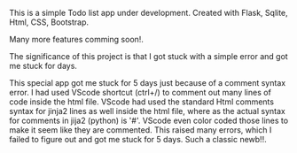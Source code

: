 This is a simple Todo list app under development.
Created with Flask, Sqlite, Html, CSS, Bootstrap.

Many more features comming soon!. 

The significance of this project is that I got stuck with a simple error and got me stuck for days.

This special app got me stuck for 5 days just because of a comment syntax error. I had used VScode shortcut (ctrl+/) to comment out many lines of code inside the html file. VScode had used the standard Html comments syntax for jinja2 lines as well inside the html file, where as the actual syntax for comments in jija2 (python) is '#'. VScode even color coded those lines to make it seem like they are commented.
This raised many errors, which I failed to figure out and got me stuck for 5 days. Such a classic newb!!.

